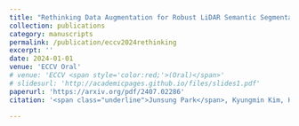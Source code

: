 ```yaml
---
title: "Rethinking Data Augmentation for Robust LiDAR Semantic Segmentation in Adverse Weather"
collection: publications
category: manuscripts
permalink: /publication/eccv2024rethinking
excerpt: ''
date: 2024-01-01
venue: 'ECCV Oral'
# venue: 'ECCV <span style='color:red;'>(Oral)</span>'
# slidesurl: 'http://academicpages.github.io/files/slides1.pdf'
paperurl: 'https://arxiv.org/pdf/2407.02286'
citation: '<span class="underline">Junsung Park</span>, Kyungmin Kim, Hyunjung Shim.'

---
```


<!-- The contents above will be part of a list of publications, if the user clicks the link for the publication than the contents of section will be rendered as a full page, allowing you to provide more information about the paper for the reader. When publications are displayed as a single page, the contents of the above "citation" field will automatically be included below this section in a smaller font. -->